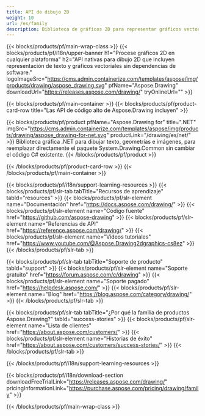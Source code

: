 ```yaml
---
title: API de dibujo 2D
weight: 10
url: /es/family
description: Biblioteca de gráficos 2D para representar gráficos vectoriales, mostrar texto y guardar resultados de dibujo en formatos de archivos de gráficos de uso común
---
```


{{< blocks/products/pf/main-wrap-class >}}
{{< blocks/products/pf/i18n/upper-banner h1="Procese gráficos 2D en cualquier plataforma" h2="API nativas para dibujo 2D que incluyen representación de texto y gráficos vectoriales sin dependencias de software." logoImageSrc="https://cms.admin.containerize.com/templates/aspose/img/products/drawing/aspose_drawing.svg" pfName="Aspose.Drawing" downloadUrl="https://releases.aspose.com/drawing/" tryOnlineUrl="" >}}

{{< blocks/products/pf/main-container >}}
{{< blocks/products/pf/product-card-row title="Las API de código alto de Aspose.Drawing incluyen" >}}

{{< blocks/products/pf/product pfName="Aspose.Drawing for" title=".NET" imgSrc="https://cms.admin.containerize.com/templates/aspose/img/products/drawing/aspose_drawing-for-net.svg" productLink="/drawing/es/net/" >}}
Biblioteca gráfica .NET para dibujar texto, geometrías e imágenes, para reemplazar directamente el paquete System.Drawing.Common sin cambiar el código C# existente.
{{< /blocks/products/pf/product >}}

{{< /blocks/products/pf/product-card-row >}}
{{< /blocks/products/pf/main-container >}}

{{< blocks/products/pf/i18n/support-learning-resources >}}
{{< blocks/products/pf/slr-tab tabTitle="Recursos de aprendizaje" tabId="resources" >}}
{{< blocks/products/pf/slr-element name="Documentación" href="https://docs.aspose.com/drawing/" >}}
{{< blocks/products/pf/slr-element name="Código fuente" href="https://github.com/aspose-drawing" >}}
{{< blocks/products/pf/slr-element name="Referencias de API" href="https://reference.aspose.com/drawing/" >}}
{{< blocks/products/pf/slr-element name="Vídeos tutoriales" href="https://www.youtube.com/@Aspose.Drawing2dgraphics-cs8ez" >}}
{{< /blocks/products/pf/slr-tab >}}

{{< blocks/products/pf/slr-tab tabTitle="Soporte de producto" tabId="support" >}}
{{< blocks/products/pf/slr-element name="Soporte gratuito" href="https://forum.aspose.com/c/drawing" >}}
{{< blocks/products/pf/slr-element name="Soporte pagado" href="https://helpdesk.aspose.com/" >}}
{{< blocks/products/pf/slr-element name="Blog" href="https://blog.aspose.com/category/drawing/" >}}
{{< /blocks/products/pf/slr-tab >}}

{{< blocks/products/pf/slr-tab tabTitle="¿Por qué la familia de productos Aspose.Drawing?" tabId="success-stories" >}}
{{< blocks/products/pf/slr-element name="Lista de clientes" href="https://about.aspose.com/customers/" >}}
{{< blocks/products/pf/slr-element name="Historias de éxito" href="https://about.aspose.com/customers/success-stories/" >}}
{{< /blocks/products/pf/slr-tab >}}

{{< /blocks/products/pf/i18n/support-learning-resources >}}

{{< blocks/products/pf/i18n/download-section downloadFreeTrialLink="https://releases.aspose.com/drawing/" pricingInformationLink="https://purchase.aspose.com/pricing/drawing/family" >}}

{{< /blocks/products/pf/main-wrap-class >}}
